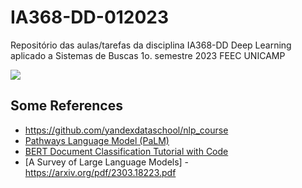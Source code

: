 # IA368-DD-012023

Repositório das aulas/tarefas da disciplina IA368-DD Deep Learning aplicado a Sistemas de Buscas 1o. semestre 2023 FEEC UNICAMP

![](llm.gif)

## Some References

- https://github.com/yandexdataschool/nlp_course
- [Pathways Language Model (PaLM)](https://ai.googleblog.com/2022/04/pathways-language-model-palm-scaling-to.html)
- [BERT Document Classification Tutorial with Code](https://www.youtube.com/watch?v=_eSGWNqKeeY)
- [A Survey of Large Language Models] - https://arxiv.org/pdf/2303.18223.pdf
